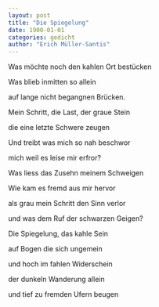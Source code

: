 ```yaml
---
layout: post
title: "Die Spiegelung"
date: 1900-01-01
categories: gedicht
author: "Erich Müller-Santis"
---
```


Was möchte noch den kahlen Ort bestücken

Was blieb inmitten so allein

auf lange nicht begangnen Brücken.

Mein Schritt, die Last, der graue Stein

die eine letzte Schwere zeugen

Und treibt was mich so nah beschwor

mich weil es leise mir erfror?

Was liess das Zusehn meinem Schweigen

Wie kam es fremd aus mir hervor

als grau mein Schritt den Sinn verlor

und was dem Ruf der schwarzen Geigen?

Die Spiegelung, das kahle Sein

auf Bogen die sich ungemein

und hoch im fahlen Widerschein

der dunkeln Wanderung allein

und tief zu fremden Ufern beugen
